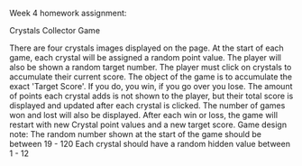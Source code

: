 Week 4 homework assignment:

Crystals Collector Game

There are four crystals images displayed on the page.
At the start of each game, each crystal will be assigned a random point value.
The player will also be shown a random target number.
The player must click on crystals to accumulate their current score.
The object of the game is to accumulate the exact 'Target Score'.  If you do, you win, if you go over you lose.
The amount of points each crystal adds is not shown to the player, but their total score is displayed and updated after each crystal is clicked.
The number of games won and lost will also be displayed.
After each win or loss, the game will restart with new Crystal point values and a new target score.
Game design note:
The random number shown at the start of the game should be between 19 - 120
Each crystal should have a random hidden value between 1 - 12